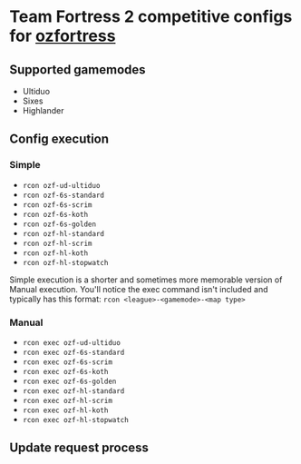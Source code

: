 # Team Fortress 2 competitive configs for [ozfortress](https://ozfortress.com/)

## Supported gamemodes

- Ultiduo
- Sixes
- Highlander

## Config execution

### Simple

- `rcon ozf-ud-ultiduo`
- `rcon ozf-6s-standard`
- `rcon ozf-6s-scrim`
- `rcon ozf-6s-koth`
- `rcon ozf-6s-golden`
- `rcon ozf-hl-standard`
- `rcon ozf-hl-scrim`
- `rcon ozf-hl-koth`
- `rcon ozf-hl-stopwatch`

Simple execution is a shorter and sometimes more memorable version of Manual execution. You'll notice the exec command isn't included and typically has this format: `rcon <league>-<gamemode>-<map type>`

### Manual

- `rcon exec ozf-ud-ultiduo`
- `rcon exec ozf-6s-standard`
- `rcon exec ozf-6s-scrim`
- `rcon exec ozf-6s-koth`
- `rcon exec ozf-6s-golden`
- `rcon exec ozf-hl-standard`
- `rcon exec ozf-hl-scrim`
- `rcon exec ozf-hl-koth`
- `rcon exec ozf-hl-stopwatch`

## Update request process
